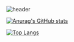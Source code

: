 ![header](https://capsule-render.vercel.app/api?type=waving&color=gradient&text=%20YoungJinn%20%20&height=200&fontSize=90)

[![Anurag's GitHub stats](https://github-readme-stats.vercel.app/api?username=kimyoungjin98&theme=dark)](https://github.com/anuraghazra/github-readme-stats)

[![Top Langs](https://github-readme-stats.vercel.app/api/top-langs/?username=kimyoungjin98&layout=compact)](https://github.com/anuraghazra/github-readme-stats)



